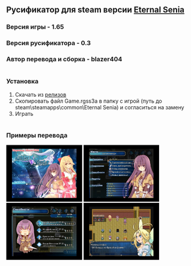 ## Русификатор для steam версии [Eternal Senia](https://store.steampowered.com/app/351640/Eternal_Senia/)
### Версия игры - 1.65
### Версия русификатора - 0.3
### Автор перевода и сборка - blazer404
#
### Установка
1. Скачать из [релизов](https://github.com/blazer404/EternalSeniaRus/releases)
2. Скопировать файл Game.rgss3a в папку с игрой (путь до steam\steamapps\common\Eternal Senia) и согласиться на замену
3. Играть
#
### Примеры перевода
<div>
  <img src="https://raw.githubusercontent.com/blazer404/EternalSeniaRus/main/scr_1.jpg" width="40%">
  <img src="https://raw.githubusercontent.com/blazer404/EternalSeniaRus/main/scr_2.jpg" width="40%">
  <img src="https://raw.githubusercontent.com/blazer404/EternalSeniaRus/main/scr_3.jpg" width="40%">
  <img src="https://raw.githubusercontent.com/blazer404/EternalSeniaRus/main/scr_4.jpg" width="40%">
</div>
